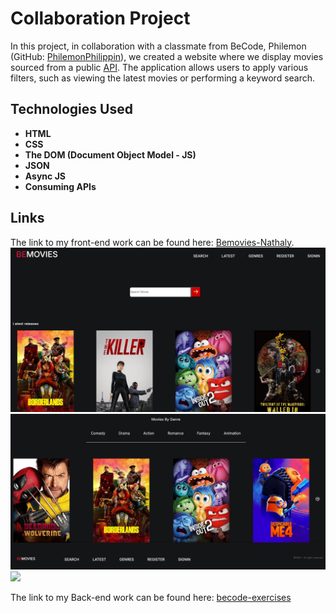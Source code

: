 # Collaboration Project

In this project, in collaboration with a classmate from BeCode, Philemon (GitHub: [PhilemonPhilippin](https://github.com/PhilemonPhilippin)), we created a website where we display movies sourced from a public [API](https://developer.themoviedb.org/docs/getting-started). The application allows users to apply various filters, such as viewing the latest movies or performing a keyword search.

## Technologies Used
- **HTML**
- **CSS**
- **The DOM (Document Object Model - JS)**
- **JSON**
- **Async JS**
- **Consuming APIs**

## Links
The link to my front-end work can be found here: [Bemovies-Nathaly](https://nathbecode.github.io/Bemovies-Nathaly/).
![](https://github.com/Nathbecode/Bemovies-Nathaly/blob/main/Bemo.PNG)
![](https://github.com/Nathbecode/Bemovies-Nathaly/blob/main/Bemo2.PNG)
![](https://github.com/Nathbecode/Bemovies-Nathaly/blob/main/Bemo3.PNG)


The link to my Back-end work can be found here: [becode-exercises](https://philemonphilippin.github.io/becode-exercises/BeMovies/)
